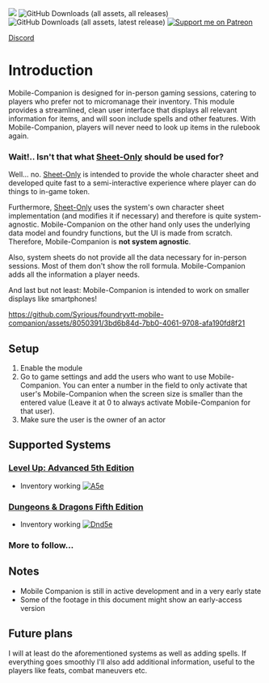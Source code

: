 ![](https://img.shields.io/badge/Foundry-v12-informational)
![GitHub Downloads (all assets, all releases)](https://img.shields.io/github/downloads/Syrious/foundryvtt-mobile-companion/total?label=Downloads+Total)
![GitHub Downloads (all assets, latest release)](https://img.shields.io/github/downloads/Syrious/foundryvtt-mobile-companion/latest/total?label=Downloads+Latest)
[![Support me on Patreon](https://img.shields.io/endpoint.svg?url=https%3A%2F%2Fshieldsio-patreon.vercel.app%2Fapi%3Fusername%3DSyriousWorkshop%26type%3Dpatrons&style=flat)](https://patreon.com/SyriousWorkshop)

[Discord](https://discord.gg/VMqndcyUGS)

# Introduction
Mobile-Companion is designed for in-person gaming sessions, catering to players who prefer not to micromanage their inventory. This module provides a streamlined, clean user interface that displays all relevant information for items, and will soon include spells and other features. With Mobile-Companion, players will never need to look up items in the rulebook again.

### Wait!.. Isn't that what [Sheet-Only](https://github.com/Syrious/foundryvtt-sheet-only) should be used for?
Well... no. [Sheet-Only](https://github.com/Syrious/foundryvtt-sheet-only) is intended to provide the whole character sheet and developed quite fast to a semi-interactive experience where player can do things to in-game token.

Furthermore, [Sheet-Only](https://github.com/Syrious/foundryvtt-sheet-only) uses the system's own character sheet implementation (and modifies it if necessary) and therefore is quite system-agnostic. Mobile-Companion on the other hand only uses the underlying data model and foundry functions, but the UI is made from scratch. Therefore, Mobile-Companion is **not system agnostic**.

Also, system sheets do not provide all the data necessary for in-person sessions. Most of them don't show the roll formula. Mobile-Companion adds all the information a player needs.

And last but not least: Mobile-Companion is intended to work on smaller displays like smartphones!


https://github.com/Syrious/foundryvtt-mobile-companion/assets/8050391/3bd6b84d-7bb0-4061-9708-afa190fd8f21

## Setup
1. Enable the module
2. Go to game settings and add the users who want to use Mobile-Companion. You can enter a number in the field to only activate that user's Mobile-Companion when the screen size is smaller than the entered value (Leave it at 0 to always activate Mobile-Companion for that user).
3. Make sure the user is the owner of an actor

## Supported Systems
### [Level Up: Advanced 5th Edition](https://foundryvtt.com/packages/a5e)
- Inventory working
  [![A5e](https://img.youtube.com/vi/KJzjQq46G20/0.jpg)](https://www.youtube.com/watch?v=KJzjQq46G20)

### [Dungeons & Dragons Fifth Edition](https://foundryvtt.com/packages/dnd5e)
- Inventory working
  [![Dnd5e](https://img.youtube.com/vi/DOKYq5_ZelQ/0.jpg)](https://www.youtube.com/watch?v=DOKYq5_ZelQ)
### More to follow... 

## Notes
- Mobile Companion is still in active development and in a very early state
- Some of the footage in this document might show an early-access version 

## Future plans
I will at least do the aforementioned systems as well as adding spells. If everything goes smoothly I'll also add additional information, useful to the players like feats, combat maneuvers etc.
